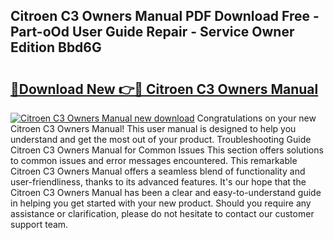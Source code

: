 ## Citroen C3 Owners Manual PDF Download Free - Part-oOd User Guide Repair - Service Owner Edition Bbd6G

# <h2><a href="http://cf25641.oget.top/?id=Citroen+C3+Owners+Manual">🔗Download New 👉🔴 Citroen C3 Owners Manual</a></h2>

[![Citroen C3 Owners Manual new download](https://i.imgur.com/5g1atiW.png)](http://cf25641.oget.top/?id=Citroen+C3+Owners+Manual)
Congratulations on your new Citroen C3 Owners Manual! This user manual is designed to help you understand and get the most out of your product. Troubleshooting Guide Citroen C3 Owners Manual for Common Issues This section offers solutions to common issues and error messages encountered. This remarkable Citroen C3 Owners Manual offers a seamless blend of functionality and user-friendliness, thanks to its advanced features. It's our hope that the Citroen C3 Owners Manual has been a clear and easy-to-understand guide in helping you get started with your new product. Should you require any assistance or clarification, please do not hesitate to contact our customer support team.
